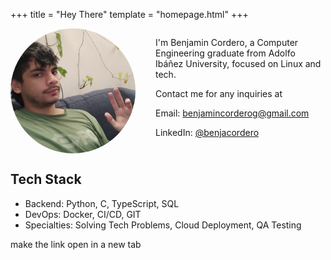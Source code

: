 +++
title = "Hey There"
template = "homepage.html"
+++

<div style="display: flex; align-items: flex-start; gap: 2rem; flex-direction: row-reverse;">
<div>
<p>I'm Benjamin Cordero, a Computer Engineering graduate from Adolfo Ibáñez University, focused on Linux and tech. </p>
<p>Contact me for any inquiries at </p>
<p><i class="fas fa-envelope"> </i> Email: <a href="mailto:benjamincorderog@gmail.com">benjamincorderog@gmail.com</a>
<p><i class="fab fa-linkedin"></i> LinkedIn: <a href="https://www.linkedin.com/in/benjacordero/">@benjacordero</a></p>
</div>
<img src="hello.jpg" alt="Profile picture" style="width: 200px; height: 200px; border-radius: 50%; object-fit: cover;">
</div>

## Tech Stack
- Backend: Python, C, TypeScript, SQL
- DevOps: Docker, CI/CD, GIT
- Specialties: Solving Tech Problems, Cloud Deployment, QA Testing

make the link open in a new tab